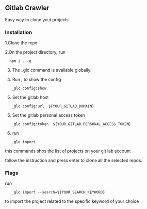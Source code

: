 ## Gitlab Crawler

Easy way to clone yout projects

### Installation

1.Clone the repo

2.On the project directory, run

  ~~~
    npm i . -g
  ~~~
  
3. The _glc command is avaliable globally.

4. Run , to show the config

~~~
   _glc config:show
~~~

5. Set the gitlab host
~~~
   _glc config:url  ${YOUR_GITLAB_DOMAIN}    
~~~

5. Set the gitlab personal access token
~~~
   _glc config:token  ${YOUR_GITLAB_PERSONAL_ACCESS_TOKEN}    
~~~

6.  run
~~~
   _glc import    
~~~

this commands shos the list of projects on your git lab account 

follow the instruction and press enter to clone all the selected repos.


### Flags

run 

~~~
   _glc import --search=${YOUR_SEARCH_KEYWORD}
~~~

to import the project related to the specific keyword of your choice
